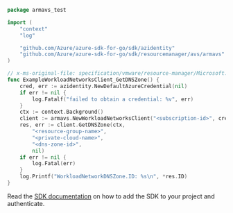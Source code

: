 ```go
package armavs_test

import (
	"context"
	"log"

	"github.com/Azure/azure-sdk-for-go/sdk/azidentity"
	"github.com/Azure/azure-sdk-for-go/sdk/resourcemanager/avs/armavs"
)

// x-ms-original-file: specification/vmware/resource-manager/Microsoft.AVS/stable/2021-12-01/examples/WorkloadNetworks_GetDnsZones.json
func ExampleWorkloadNetworksClient_GetDNSZone() {
	cred, err := azidentity.NewDefaultAzureCredential(nil)
	if err != nil {
		log.Fatalf("failed to obtain a credential: %v", err)
	}
	ctx := context.Background()
	client := armavs.NewWorkloadNetworksClient("<subscription-id>", cred, nil)
	res, err := client.GetDNSZone(ctx,
		"<resource-group-name>",
		"<private-cloud-name>",
		"<dns-zone-id>",
		nil)
	if err != nil {
		log.Fatal(err)
	}
	log.Printf("WorkloadNetworkDNSZone.ID: %s\n", *res.ID)
}
```

Read the [SDK documentation](https://github.com/Azure/azure-sdk-for-go/blob/sdk%2Fresourcemanager%2Favs%2Farmavs%2Fv0.1.0/sdk/resourcemanager/avs/armavs/README.md) on how to add the SDK to your project and authenticate.
